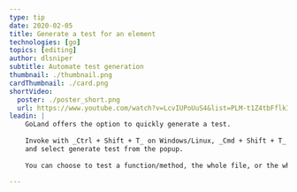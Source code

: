 ```yaml
---
type: tip
date: 2020-02-05
title: Generate a test for an element
technologies: [go]
topics: [editing]
author: dlsniper
subtitle: Automate test generation
thumbnail: ./thumbnail.png
cardThumbnail: ./card.png
shortVideo:
  poster: ./poster_short.png
  url: https://www.youtube.com/watch?v=LcvIUPoUuS4&list=PLM-t1Z4tbFflkIOaap4P-BV30ZrZwrDld&index=5
leadin: |
    GoLand offers the option to quickly generate a test.
    
    Invoke with _Ctrl + Shift + T_ on Windows/Linux, _Cmd + Shift + T_ on macOS,
    and select generate test from the popup.
    
    You can choose to test a function/method, the whole file, or the whole package.

---
```

